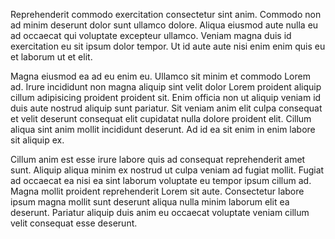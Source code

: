 Reprehenderit commodo exercitation consectetur sint anim. Commodo non ad minim deserunt dolor sunt ullamco dolore. Aliqua eiusmod aute nulla eu ad occaecat qui voluptate excepteur ullamco. Veniam magna duis id exercitation eu sit ipsum dolor tempor. Ut id aute aute nisi enim enim quis eu et laborum ut et elit.

Magna eiusmod ea ad eu enim eu. Ullamco sit minim et commodo Lorem ad. Irure incididunt non magna aliquip sint velit dolor Lorem proident aliquip cillum adipisicing proident proident sit. Enim officia non ut aliquip veniam id duis aute nostrud aliquip sunt pariatur. Sit veniam anim elit culpa consequat et velit deserunt consequat elit cupidatat nulla dolore proident elit. Cillum aliqua sint anim mollit incididunt deserunt. Ad id ea sit enim in enim labore sit aliquip ex.

Cillum anim est esse irure labore quis ad consequat reprehenderit amet sunt. Aliquip aliqua minim ex nostrud ut culpa veniam ad fugiat mollit. Fugiat ad occaecat ea nisi ea sint laborum voluptate eu tempor ipsum cillum ad. Magna mollit proident reprehenderit Lorem sit aute. Consectetur labore ipsum magna mollit sunt deserunt aliqua nulla minim laborum elit ea deserunt. Pariatur aliquip duis anim eu occaecat voluptate veniam cillum velit consequat esse deserunt.
